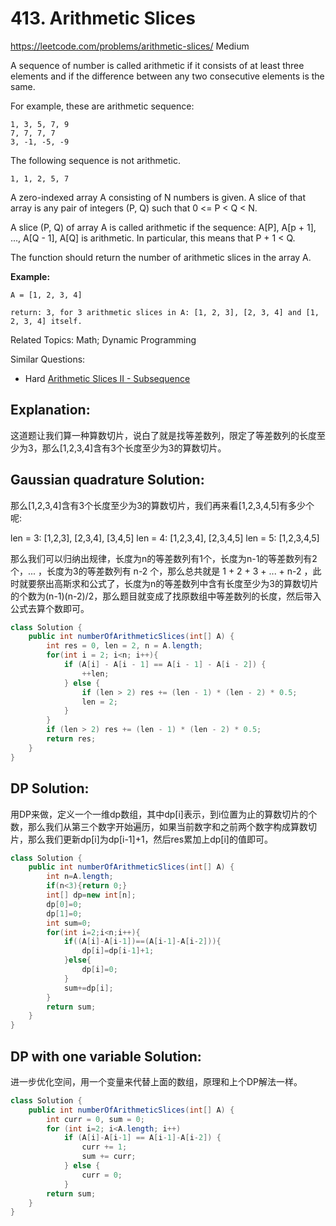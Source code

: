 # 413. Arithmetic Slices
<https://leetcode.com/problems/arithmetic-slices/>
Medium

A sequence of number is called arithmetic if it consists of at least three elements and if the difference between any two consecutive elements is the same.

For example, these are arithmetic sequence:

    1, 3, 5, 7, 9
    7, 7, 7, 7
    3, -1, -5, -9

The following sequence is not arithmetic.

    1, 1, 2, 5, 7

A zero-indexed array A consisting of N numbers is given. A slice of that array is any pair of integers (P, Q) such that 0 <= P < Q < N.

A slice (P, Q) of array A is called arithmetic if the sequence:
A[P], A[p + 1], ..., A[Q - 1], A[Q] is arithmetic. In particular, this means that P + 1 < Q.

The function should return the number of arithmetic slices in the array A.

**Example:**

    A = [1, 2, 3, 4]

    return: 3, for 3 arithmetic slices in A: [1, 2, 3], [2, 3, 4] and [1, 2, 3, 4] itself.

Related Topics: Math; Dynamic Programming

Similar Questions: 
* Hard [Arithmetic Slices II - Subsequence](https://leetcode.com/problems/arithmetic-slices-ii-subsequence/)

## Explanation: 

这道题让我们算一种算数切片，说白了就是找等差数列，限定了等差数列的长度至少为3，那么[1,2,3,4]含有3个长度至少为3的算数切片。

## Gaussian quadrature Solution: 
那么[1,2,3,4]含有3个长度至少为3的算数切片，我们再来看[1,2,3,4,5]有多少个呢:

len = 3: [1,2,3], [2,3,4], [3,4,5]
len = 4: [1,2,3,4], [2,3,4,5]
len = 5: [1,2,3,4,5]

那么我们可以归纳出规律，长度为n的等差数列有1个，长度为n-1的等差数列有2个，... ，长度为3的等差数列有 n-2 个，那么总共就是 1 + 2 + 3 + ... + n-2 ，此时就要祭出高斯求和公式了，长度为n的等差数列中含有长度至少为3的算数切片的个数为(n-1)(n-2)/2，那么题目就变成了找原数组中等差数列的长度，然后带入公式去算个数即可。

```java
class Solution {
    public int numberOfArithmeticSlices(int[] A) {
        int res = 0, len = 2, n = A.length;
        for(int i = 2; i<n; i++){
            if (A[i] - A[i - 1] == A[i - 1] - A[i - 2]) {
                ++len;
            } else {
                if (len > 2) res += (len - 1) * (len - 2) * 0.5;
                len = 2;
            }
        }
        if (len > 2) res += (len - 1) * (len - 2) * 0.5;
        return res;
    }
}
```

## DP Solution: 
用DP来做，定义一个一维dp数组，其中dp[i]表示，到i位置为止的算数切片的个数，那么我们从第三个数字开始遍历，如果当前数字和之前两个数字构成算数切片，那么我们更新dp[i]为dp[i-1]+1，然后res累加上dp[i]的值即可。

```java
class Solution {
    public int numberOfArithmeticSlices(int[] A) {
        int n=A.length;
        if(n<3){return 0;}
        int[] dp=new int[n];
        dp[0]=0;
        dp[1]=0;
        int sum=0;
        for(int i=2;i<n;i++){
            if((A[i]-A[i-1])==(A[i-1]-A[i-2])){
                dp[i]=dp[i-1]+1;
            }else{
                dp[i]=0;
            }
            sum+=dp[i];
        }
        return sum;
    }
}
```

## DP with one variable Solution: 
进一步优化空间，用一个变量来代替上面的数组，原理和上个DP解法一样。

```java
class Solution {
    public int numberOfArithmeticSlices(int[] A) {
        int curr = 0, sum = 0;
        for (int i=2; i<A.length; i++)
            if (A[i]-A[i-1] == A[i-1]-A[i-2]) {
                curr += 1;
                sum += curr;
            } else {
                curr = 0;
            }
        return sum;
    }
}
```